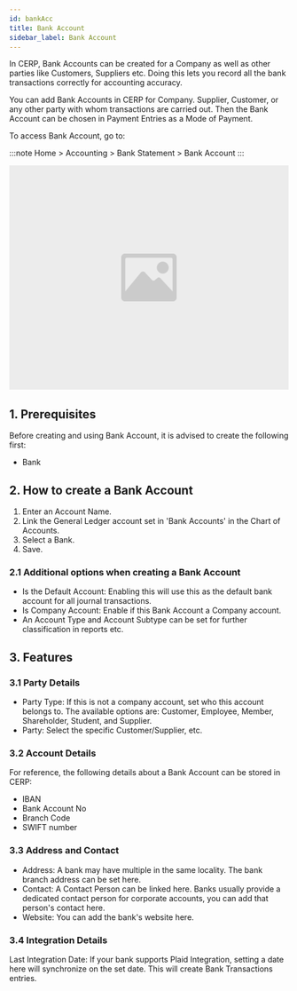 ```yaml
---
id: bankAcc
title: Bank Account
sidebar_label: Bank Account
---
```


In CERP, Bank Accounts can be created for a Company as well as other parties like Customers, Suppliers etc. Doing this lets you record all the bank transactions correctly for accounting accuracy.

You can add Bank Accounts in CERP for Company. Supplier, Customer, or any other party with whom transactions are carried out. Then the Bank Account can be chosen in Payment Entries as a Mode of Payment.

To access Bank Account, go to:

:::note
Home > Accounting > Bank Statement > Bank Account
:::

![image](images/image.jpg)

## 1. Prerequisites

Before creating and using Bank Account, it is advised to create the following first:

- Bank

## 2. How to create a Bank Account

1. Enter an Account Name.
1. Link the General Ledger account set in 'Bank Accounts' in the Chart of Accounts.
1. Select a Bank.
1. Save.

### 2.1 Additional options when creating a Bank Account

- Is the Default Account: Enabling this will use this as the default bank account for all journal transactions.
- Is Company Account: Enable if this Bank Account a Company account.
- An Account Type and Account Subtype can be set for further classification in reports etc.

## 3. Features

### 3.1 Party Details

- Party Type: If this is not a company account, set who this account belongs to. The available options are: Customer, Employee, Member, Shareholder, Student, and Supplier.
- Party: Select the specific Customer/Supplier, etc.

### 3.2 Account Details

For reference, the following details about a Bank Account can be stored in CERP:

- IBAN
- Bank Account No
- Branch Code
- SWIFT number

### 3.3 Address and Contact

- Address: A bank may have multiple in the same locality. The bank branch address can be set here.
- Contact: A Contact Person can be linked here. Banks usually provide a dedicated contact person for corporate accounts, you can add that person's contact here.
- Website: You can add the bank's website here.

### 3.4 Integration Details

Last Integration Date: If your bank supports Plaid Integration, setting a date here will synchronize on the set date. This will create Bank Transactions entries.
